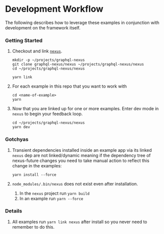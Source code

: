 # Development Workflow

The following describes how to leverage these examples in conjunction with development on the framework itself.

### Getting Started

1. Checkout and link [`nexus`](https://github.com/graphql-nexus/nexus).

   ```
   mkdir -p ~/projects/graphql-nexus
   git clone graphql-nexus/nexus ~/projects/graphql-nexus/nexus
   cd ~/projects/graphql-nexus/nexus

   yarn link
   ```

2. For each example in this repo that you want to work with

   ```
   cd <name-of-example>
   yarn
   ```

3. Now that you are linked up for one or more examples. Enter dev mode in `nexus` to begin your feedback loop.

   ```
   cd ~/projects/graphql-nexus/nexus
   yarn dev
   ```

### Gotchyas

1. Transient dependencies installed inside an example app via its linked `nexus` dep are not linked/dynamic meaning if the dependency tree of nexus-future changes you need to take manual action to reflect this change in the examples:

   ```
   yarn install --force
   ```

1. `node_modules/.bin/nexus` does not exist even after installation.

   1. In the `nexus` project run `yarn build`
   2. In an example run `yarn --force`

### Details

1. All examples run `yarn link nexus` after install so you never need to remember to do this.

